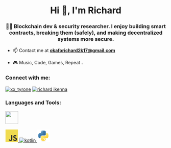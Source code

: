<h1 align="center">Hi 👋, I'm Richard</h1>
<h3 align="center">👨‍💻 Blockchain dev & security researcher. I enjoy building smart contracts, breaking them (safely), and making decentralized systems more secure.</h3>

  
- 📫 Contact me at **okaforichard2k17@gmail.com**

- 🎮 Music, Code, Games, Repeat **.**

<h3 align="left">Connect with me:</h3>
<p align="left">
<a href="https://twitter.com/0x_xBT_" target="blank"><img align="center" src="https://raw.githubusercontent.com/rahuldkjain/github-profile-readme-generator/master/src/images/icons/Social/twitter.svg" alt="xx_tyrone" height="30" width="40" /></a>
<a href="https://linkedin.com/in/richard ikenna" target="blank"><img align="center" src="https://raw.githubusercontent.com/rahuldkjain/github-profile-readme-generator/master/src/images/icons/Social/linked-in-alt.svg" alt="richard ikenna" height="30" width="40" /></a>
</p>

<h3 align="left">Languages and Tools:</h3>
<!-- <link rel="stylesheet" type='text/css' href="https://cdn.jsdelivr.net/gh/devicons/devicon@latest/devicon.min.css" /> -->
<img src="https://cdn.jsdelivr.net/gh/devicons/devicon@latest/icons/solidity/solidity-original.svg"  width="40" height="40" />
<p align="left"> </a> <a href="https://developer.mozilla.org/en-US/docs/Web/JavaScript" target="_blank" rel="noreferrer"> <img src="https://raw.githubusercontent.com/devicons/devicon/master/icons/javascript/javascript-original.svg" alt="javascript" width="40" height="40"/> </a> <a href="https://kotlinlang.org" target="_blank" rel="noreferrer"> <img src="https://www.vectorlogo.zone/logos/kotlinlang/kotlinlang-icon.svg" alt="kotlin" width="40" height="40"/> </a> <a href="https://www.python.org" target="_blank" rel="noreferrer"> <img src="https://raw.githubusercontent.com/devicons/devicon/master/icons/python/python-original.svg" alt="python" width="40" height="40"/> </a> <a href="https://reactjs.org/" target="_blank" rel="noreferrer">
<!--   <img src="https://raw.githubusercontent.com/devicons/devicon/master/icons/react/react-original-wordmark.svg" alt="react" width="40" height="40"/> </a> </p> -->
